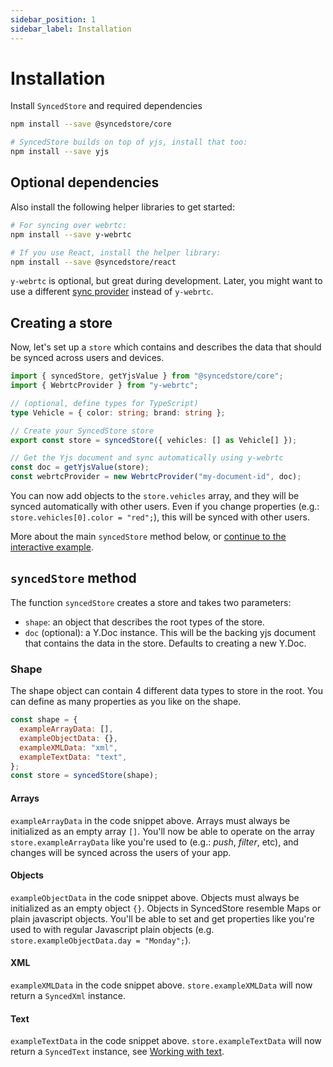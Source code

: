 ```yaml
---
sidebar_position: 1
sidebar_label: Installation
---
```


# Installation

Install `SyncedStore` and required dependencies

```bash
npm install --save @syncedstore/core

# SyncedStore builds on top of yjs, install that too:
npm install --save yjs
```

## Optional dependencies

Also install the following helper libraries to get started:

```bash
# For syncing over webrtc:
npm install --save y-webrtc

# If you use React, install the helper library:
npm install --save @syncedstore/react
```

`y-webrtc` is optional, but great during development. Later, you might want to use a different [sync provider](sync%20providers/introduction) instead of `y-webrtc`.

## Creating a store

Now, let's set up a `store` which contains and describes the data that should be synced across users and devices.

```typescript
import { syncedStore, getYjsValue } from "@syncedstore/core";
import { WebrtcProvider } from "y-webrtc";

// (optional, define types for TypeScript)
type Vehicle = { color: string; brand: string };

// Create your SyncedStore store
export const store = syncedStore({ vehicles: [] as Vehicle[] });

// Get the Yjs document and sync automatically using y-webrtc
const doc = getYjsValue(store);
const webrtcProvider = new WebrtcProvider("my-document-id", doc);
```

You can now add objects to the `store.vehicles` array, and they will be synced automatically with other users. Even if you change properties (e.g.: `store.vehicles[0].color = "red";`), this will be synced with other users.

More about the main `syncedStore` method below, or [continue to the interactive example](example).

## `syncedStore` method

The function `syncedStore` creates a store and takes two parameters:

- `shape`: an object that describes the root types of the store.
- `doc` (optional): a Y.Doc instance. This will be the backing yjs document that contains the data in the store. Defaults to creating a new Y.Doc.

### Shape

The shape object can contain 4 different data types to store in the root. You can define as many properties as you like on the shape.

```javascript
const shape = {
  exampleArrayData: [],
  exampleObjectData: {},
  exampleXMLData: "xml",
  exampleTextData: "text",
};
const store = syncedStore(shape);
```

#### Arrays

`exampleArrayData` in the code snippet above. Arrays must always be initialized as an empty array `[]`. You'll now be able to operate on the array `store.exampleArrayData` like you're used to (e.g.: _push_, _filter_, etc), and changes will be synced across the users of your app.

#### Objects

`exampleObjectData` in the code snippet above. Objects must always be initialized as an empty object `{}`. Objects in SyncedStore resemble Maps or plain javascript objects. You'll be able to set and get properties like you're used to with regular Javascript plain objects (e.g. `store.exampleObjectData.day = "Monday";`).

#### XML

`exampleXMLData` in the code snippet above. `store.exampleXMLData` will now return a `SyncedXml` instance.

#### Text

`exampleTextData` in the code snippet above. `store.exampleTextData` will now return a `SyncedText` instance, see [Working with text](../advanced/text).
